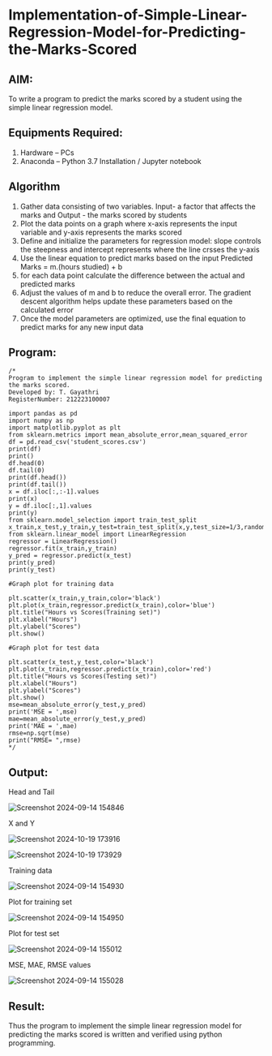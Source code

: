# Implementation-of-Simple-Linear-Regression-Model-for-Predicting-the-Marks-Scored

## AIM:
To write a program to predict the marks scored by a student using the simple linear regression model.

## Equipments Required:
1. Hardware – PCs
2. Anaconda – Python 3.7 Installation / Jupyter notebook

## Algorithm
1. Gather data consisting of two variables. Input- a factor that affects the marks and Output - the marks scored by students
2. Plot the data points on a graph where x-axis represents the input variable and y-axis represents the marks scored
3. Define and initialize the parameters for regression model: slope  controls the steepness and intercept represents where the line crsses the y-axis
4. Use the linear equation to predict marks based on the input
   Predicted Marks = m.(hours studied) + b
5. for each data point calculate the difference between the actual and predicted marks
6. Adjust the values of m and b to reduce the overall error. The gradient descent algorithm helps update these parameters based on the calculated error
7. Once the model parameters are optimized, use the final equation to predict marks for any new input data
   
## Program:
```
/*
Program to implement the simple linear regression model for predicting the marks scored.
Developed by: T. Gayathri
RegisterNumber: 212223100007

import pandas as pd
import numpy as np
import matplotlib.pyplot as plt
from sklearn.metrics import mean_absolute_error,mean_squared_error
df = pd.read_csv('student_scores.csv')
print(df)
print()
df.head(0)
df.tail(0)
print(df.head())
print(df.tail())
x = df.iloc[:,:-1].values
print(x)
y = df.iloc[:,1].values
print(y)
from sklearn.model_selection import train_test_split
x_train,x_test,y_train,y_test=train_test_split(x,y,test_size=1/3,random_state=0)
from sklearn.linear_model import LinearRegression
regressor = LinearRegression()
regressor.fit(x_train,y_train)
y_pred = regressor.predict(x_test)
print(y_pred)
print(y_test)

#Graph plot for training data

plt.scatter(x_train,y_train,color='black')
plt.plot(x_train,regressor.predict(x_train),color='blue')
plt.title("Hours vs Scores(Training set)")
plt.xlabel("Hours")
plt.ylabel("Scores")
plt.show()

#Graph plot for test data

plt.scatter(x_test,y_test,color='black')
plt.plot(x_train,regressor.predict(x_train),color='red')
plt.title("Hours vs Scores(Testing set)")
plt.xlabel("Hours")
plt.ylabel("Scores")
plt.show()
mse=mean_absolute_error(y_test,y_pred)
print('MSE = ',mse)
mae=mean_absolute_error(y_test,y_pred)
print('MAE = ',mae)
rmse=np.sqrt(mse)
print("RMSE= ",rmse) 
*/
```

## Output:

Head and Tail

![Screenshot 2024-09-14 154846](https://github.com/user-attachments/assets/a9f319a1-c104-4c7f-aead-232905744783)

X and Y

![Screenshot 2024-10-19 173916](https://github.com/user-attachments/assets/0b027f04-0a68-4934-92ab-a00e141f204a)

![Screenshot 2024-10-19 173929](https://github.com/user-attachments/assets/eb01b2e1-f76d-49f7-80e4-2c3462f4c11a)


Training data

![Screenshot 2024-09-14 154930](https://github.com/user-attachments/assets/608786a8-45c5-4bf4-b022-9a34d9bde8f1)

Plot for training set

![Screenshot 2024-09-14 154950](https://github.com/user-attachments/assets/5c5ae456-cdd0-4536-baec-20b0008bbfa6)

Plot for test set

![Screenshot 2024-09-14 155012](https://github.com/user-attachments/assets/af3f6b1b-7bfd-4f6d-b6d3-f09a9e5528c8)

MSE, MAE, RMSE values

![Screenshot 2024-09-14 155028](https://github.com/user-attachments/assets/807200e9-440c-4453-af3f-285d292451b9)


## Result:
Thus the program to implement the simple linear regression model for predicting the marks scored is written and verified using python programming.
